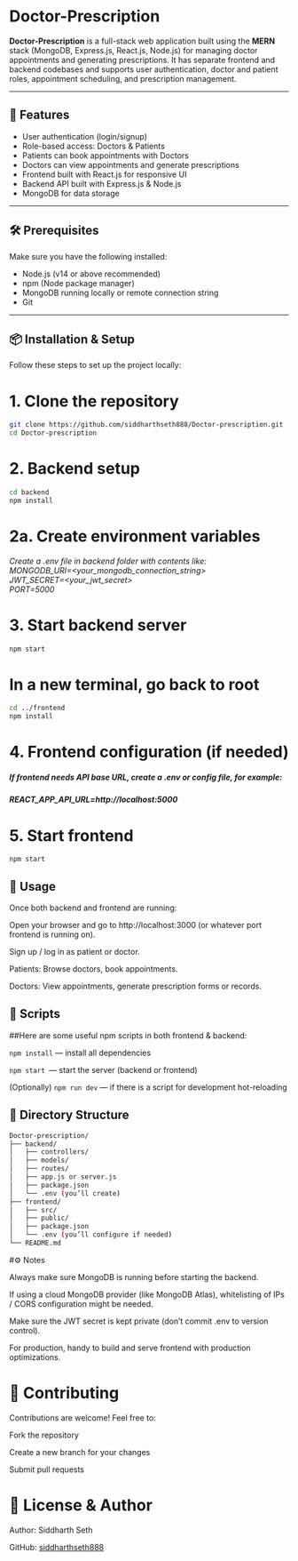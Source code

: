 # Doctor-Prescription

**Doctor-Prescription** is a full-stack web application built using the **MERN** stack (MongoDB, Express.js, React.js, Node.js) for managing doctor appointments and generating prescriptions. It has separate frontend and backend codebases and supports user authentication, doctor and patient roles, appointment scheduling, and prescription management.

---

## 🚀 Features

- User authentication (login/signup)  
- Role-based access: Doctors & Patients  
- Patients can book appointments with Doctors  
- Doctors can view appointments and generate prescriptions  
- Frontend built with React.js for responsive UI  
- Backend API built with Express.js & Node.js  
- MongoDB for data storage  

---

## 🛠 Prerequisites

Make sure you have the following installed:

- Node.js (v14 or above recommended)  
- npm (Node package manager)  
- MongoDB running locally or remote connection string  
- Git  

---

## 📦 Installation & Setup

Follow these steps to set up the project locally:


# 1. Clone the repository
```bash
git clone https://github.com/siddharthseth888/Doctor-prescription.git
cd Doctor-prescription
```

# 2. Backend setup
```bash
cd backend
npm install
```

# 2a. Create environment variables
*Create a .env file in backend folder with contents like:*\
*MONGODB_URI=<your_mongodb_connection_string>*\
*JWT_SECRET=<your_jwt_secret>*\
*PORT=5000*

# 3. Start backend server
```bash
npm start
```

# In a new terminal, go back to root
```bash
cd ../frontend
npm install
```
# 4. Frontend configuration (if needed)
##### If frontend needs API base URL, create a .env or config file, for example:
#####   REACT_APP_API_URL=http://localhost:5000

# 5. Start frontend
```
npm start
```

## 📍 Usage

Once both backend and frontend are running:

Open your browser and go to http://localhost:3000 (or whatever port frontend is running on).

Sign up / log in as patient or doctor.

Patients: Browse doctors, book appointments.

Doctors: View appointments, generate prescription forms or records.

## 🔧 Scripts

##Here are some useful npm scripts in both frontend & backend:

```npm install``` — install all dependencies

```npm start ```— start the server (backend or frontend)

(Optionally) ```npm run dev``` — if there is a script for development hot-reloading

## 🔁 Directory Structure
```bash
Doctor-prescription/
├── backend/
│   ├── controllers/
│   ├── models/
│   ├── routes/
│   ├── app.js or server.js
│   ├── package.json
│   └── .env (you’ll create)
├── frontend/
│   ├── src/
│   ├── public/
│   ├── package.json
│   └── .env (you’ll configure if needed)
└── README.md
```

#⚙️ Notes

Always make sure MongoDB is running before starting the backend.

If using a cloud MongoDB provider (like MongoDB Atlas), whitelisting of IPs / CORS configuration might be needed.

Make sure the JWT secret is kept private (don’t commit .env to version control).

For production, handy to build and serve frontend with production optimizations.

# 🤝 Contributing

Contributions are welcome! Feel free to:

Fork the repository

Create a new branch for your changes

Submit pull requests

# 📝 License & Author

Author: Siddharth Seth

GitHub: [siddharthseth888](https://github.com/siddharthseth888)
